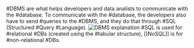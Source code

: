 #DBMS are what helps developers and data analists to communicate with the #database. To communicate with the #database, the developers also have to send #queries to the #DBMS, and they do that through #SQL (Structured #Query #Language).
![DBMS explanation](DBMS.png)
#SQL is used for #relational #DBs (created using the #tabular structure), [[NoSQL]] is for #non-relational #DBs.
